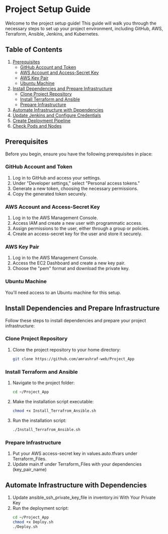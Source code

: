 # Project Setup Guide

Welcome to the project setup guide! This guide will walk you through the necessary steps to set up your project environment, including GitHub, AWS, Terraform, Ansible, Jenkins, and Kubernetes.

## Table of Contents

1. [Prerequisites](#prerequisites)
    - [GitHub Account and Token](#github-account-and-token)
    - [AWS Account and Access-Secret Key](#aws-account-and-access-secret-key)
    - [AWS Key Pair](#aws-key-pair)
    - [Ubuntu Machine](#ubuntu-machine)
2. [Install Dependencies and Prepare Infrastructure](#install-dependencies-and-prepare-infrastructure)
    - [Clone Project Repository](#clone-project-repository)
    - [Install Terraform and Ansible](#install-terraform-and-ansible)
    - [Prepare Infrastructure](#prepare-infrastructure)
3. [Automate Infrastructure with Dependencies](#automate-infrastructure-with-dependencies)
4. [Update Jenkins and Configure Credentials](#update-jenkins-and-configure-credentials)
5. [Create Deployment Pipeline](#create-deployment-pipeline)
6. [Check Pods and Nodes](#check-pods-and-nodes)

## Prerequisites

Before you begin, ensure you have the following prerequisites in place:

### GitHub Account and Token

1. Log in to GitHub and access your settings.
2. Under "Developer settings," select "Personal access tokens."
3. Generate a new token, choosing the necessary permissions.
4. Copy the generated token securely.

### AWS Account and Access-Secret Key

1. Log in to the AWS Management Console.
2. Access IAM and create a new user with programmatic access.
3. Assign permissions to the user, either through a group or policies.
4. Create an access-secret key for the user and store it securely.

### AWS Key Pair

1. Log in to the AWS Management Console.
2. Access the EC2 Dashboard and create a new key pair.
3. Choose the "pem" format and download the private key.

### Ubuntu Machine

You'll need access to an Ubuntu machine for this setup.

## Install Dependencies and Prepare Infrastructure

Follow these steps to install dependencies and prepare your project infrastructure:

### Clone Project Repository

1. Clone the project repository to your home directory:

   ```sh
   git clone https://github.com/amrashraf-web/Project_App
   
### Install Terraform and Ansible
1. Navigate to the project folder:
    ```sh
    cd ~/Project_App
2. Make the installation script executable:
    ```sh
    chmod +x Install_Terrafrom_Ansible.sh
3. Run the installation script:
    ```sh
    ./Install_Terrafrom_Ansible.sh
### Prepare Infrastructure
1. Put your AWS access-secret key in values.auto.tfvars under Terraform_Files.
2. Update main.tf under Terraform_Files with your dependencies (key_pair_name)
## Automate Infrastructure with Dependencies
1. Update ansible_ssh_private_key_file in inventory.ini With Your Private Key
2. Run the deployment script:
    ```sh
    cd ~/Project_App
    chmod +x Deploy.sh
    ./Deploy.sh
